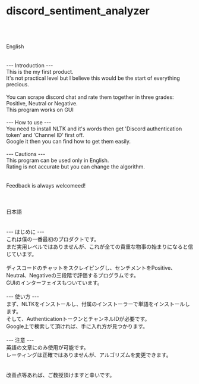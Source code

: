 # discord_sentiment_analyzer
<br>
<br>
<br>
English   
<br>
<br>
<br>
--- Introduction --- <br>
This is the my first product.<br>
It's not practical level but I believe this would be the start of everything precious.<br>
<br>
You can scrape discord chat and rate them together in three grades: Positive, Neutral or Negative.<br>
This program works on GUI<br>
<br>
--- How to use ---<br>
You need to install NLTK and it's words then get 'Discord authentication token' and 'Channel ID' first off.<br>
Google it then you can find how to get them easily.<br>
<br>
--- Cautions ---<br>
This program can be used only in English.<br>
Rating is not accurate but you can change the algorithm.<br>
<br>
<br>
Feedback is always welcomeed!<br>
<br>
<br>
<br>
日本語
<br>
<br>
<br>
--- はじめに ---<br>
これは僕の一番最初のプロダクトです。<br>
まだ実用レベルではありませんが、これが全ての貴重な物事の始まりになると信じています。<br>
<br>
ディスコードのチャットをスクレイピングし、センチメントをPositive、Neutral、Negativeの三段階で評価するプログラムです。<br>
GUIのインターフェイスもついています。<br>
<br>
--- 使い方 ---<br>
まず、NLTKをインストールし、付属のインストーラーで単語をインストールします。<br>
そして、AuthenticationトークンとチャンネルIDが必要です。<br>
Google上で検索して頂ければ、手に入れ方が見つかります。<br>
<br>
--- 注意 ---<br>
英語の文章にのみ使用が可能です。<br>
レーティングは正確ではありませんが、アルゴリズムを変更できます。<br>
<br>
<br>
改善点等あれば、ご教授頂けますと幸いです。<br>
<br>
<br>
